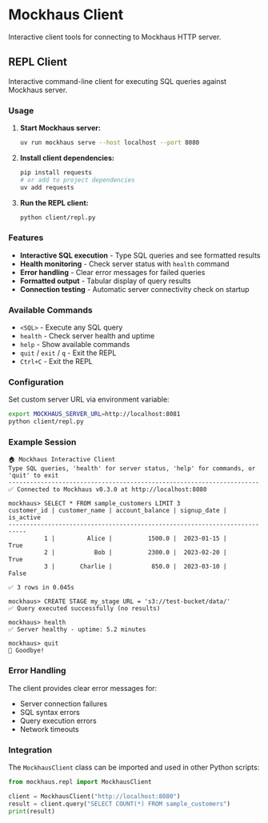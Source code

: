 # Mockhaus Client

Interactive client tools for connecting to Mockhaus HTTP server.

## REPL Client

Interactive command-line client for executing SQL queries against Mockhaus server.

### Usage

1. **Start Mockhaus server:**
   ```bash
   uv run mockhaus serve --host localhost --port 8080
   ```

2. **Install client dependencies:**
   ```bash
   pip install requests
   # or add to project dependencies
   uv add requests
   ```

3. **Run the REPL client:**
   ```bash
   python client/repl.py
   ```

### Features

- **Interactive SQL execution** - Type SQL queries and see formatted results
- **Health monitoring** - Check server status with `health` command
- **Error handling** - Clear error messages for failed queries
- **Formatted output** - Tabular display of query results
- **Connection testing** - Automatic server connectivity check on startup

### Available Commands

- `<SQL>` - Execute any SQL query
- `health` - Check server health and uptime
- `help` - Show available commands
- `quit` / `exit` / `q` - Exit the REPL
- `Ctrl+C` - Exit the REPL

### Configuration

Set custom server URL via environment variable:
```bash
export MOCKHAUS_SERVER_URL=http://localhost:8081
python client/repl.py
```

### Example Session

```
🏠 Mockhaus Interactive Client
Type SQL queries, 'health' for server status, 'help' for commands, or 'quit' to exit
----------------------------------------------------------------------
✅ Connected to Mockhaus v0.3.0 at http://localhost:8080

mockhaus> SELECT * FROM sample_customers LIMIT 3
customer_id | customer_name | account_balance | signup_date |    is_active
---------------------------------------------------------------------------
          1 |         Alice |          1500.0 |  2023-01-15 |         True
          2 |           Bob |          2300.0 |  2023-02-20 |         True
          3 |       Charlie |           850.0 |  2023-03-10 |        False

✅ 3 rows in 0.045s

mockhaus> CREATE STAGE my_stage URL = 's3://test-bucket/data/'
✅ Query executed successfully (no results)

mockhaus> health
✅ Server healthy - uptime: 5.2 minutes

mockhaus> quit
👋 Goodbye!
```

### Error Handling

The client provides clear error messages for:
- Server connection failures
- SQL syntax errors
- Query execution errors
- Network timeouts

### Integration

The `MockhausClient` class can be imported and used in other Python scripts:

```python
from mockhaus.repl import MockhausClient

client = MockhausClient("http://localhost:8080")
result = client.query("SELECT COUNT(*) FROM sample_customers")
print(result)
```